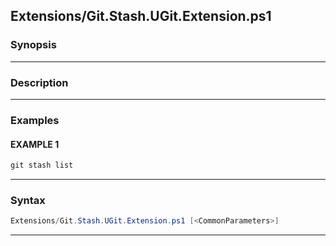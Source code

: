 
Extensions/Git.Stash.UGit.Extension.ps1
---------------------------------------
### Synopsis


---
### Description
---
### Examples
#### EXAMPLE 1
```PowerShell
git stash list
```

---
### Syntax
```PowerShell
Extensions/Git.Stash.UGit.Extension.ps1 [<CommonParameters>]
```
---


